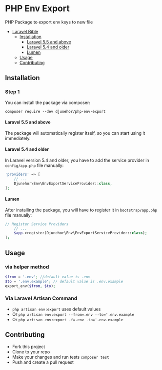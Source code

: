 # PHP Env Export
PHP Package to export env keys to new file

- [Laravel Bible](#php-env-export)
    - [Installation](#installation)
        - [Laravel 5.5 and above](#laravel-55-and-above)
        - [Laravel 5.4 and older](#laravel-54-and-older)
        - [Lumen](#lumen)
    - [Usage](#usage)
    - [Contributing](#contributing)

## Installation

### Step 1
You can install the package via composer:

```shell
composer require --dev djunehor/php-env-export
```

#### Laravel 5.5 and above

The package will automatically register itself, so you can start using it immediately.

#### Laravel 5.4 and older

In Laravel version 5.4 and older, you have to add the service provider in `config/app.php` file manually:

```php
'providers' => [
    // ...
    Djunehor\Env\EnvExportServiceProvider::class,
];
```
#### Lumen

After installing the package, you will have to register it in `bootstrap/app.php` file manually:
```php
// Register Service Providers
    // ...
    $app->register(Djunehor\Env\EnvExportServiceProvider::class);
];
```

## Usage
### via helper method
```php
$from = '.env'; //default value is .env
$to = '.env.example'; // default value is .env.example
export_env($from, $to);
```

### Via Laravel Artisan Command
- `php artisan env:export` uses default values
- Or `php artisan env:export --from=.env --to='.env.example`
- Or `php artisan env:export -f=.env -to='.env.example`

## Contributing
- Fork this project
- Clone to your repo
- Make your changes and run tests `composer test`
- Push and create a pull request

